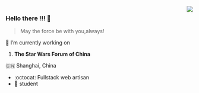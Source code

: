 <img align="right" src="https://github-readme-stats.vercel.app/api?username=admiral-thrawn&show_icons=true&icon_color=805AD5&text_color=718096&bg_color=ffffff" />

### Hello there !!! 👋
> May the force be with you,always!

🔭 I’m currently working on 

1. **The Star Wars Forum of China**

:cn: Shanghai, China
 - :octocat: Fullstack web artisan
 - :school: student

